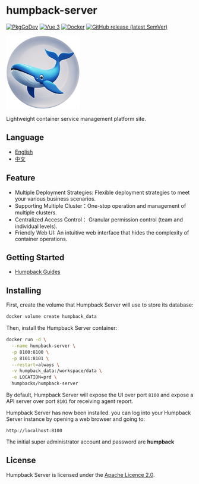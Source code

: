 # humpback-server

[![PkgGoDev](https://pkg.go.dev/badge/github.com/docker/docker)](https://golang.org/)
[![Vue 3](https://img.shields.io/badge/vue-3.x-brightgreen.svg)](https://v3.vuejs.org/)
[![Docker](https://img.shields.io/badge/docker-pull-blue?logo=docker)](https://hub.docker.com/r/humpbacks/humpback-server)
[![GitHub release (latest SemVer)](https://img.shields.io/github/v/release/humpbacks/humpback-server?sort=semver)](https://github.com/humpback/humpback-server/releases/tag/v2.0.0)

![Humpback logo](/assets/logo.png)

Lightweight container service management platform site.

## Language

- [English](README.md)
- [中文](README.zh.md)

## Feature

- Multiple Deployment Strategies: Flexible deployment strategies to meet your various business scenarios.
- Supporting Multiple Cluster：One-stop operation and management of multiple clusters.
- Centralized Access Control： Granular permission control (team and individual levels).
- Friendly Web UI: An intuitive web interface that hides the complexity of container operations.

## Getting Started

* [Humpback Guides](https://humpback.github.io/humpback)

## Installing

First, create the volume that Humpback Server will use to store its database:

```bash
docker volume create humpback_data
```

Then, install the Humpback Server container:

```bash
docker run -d \
  --name humpback-server \
  -p 8100:8100 \
  -p 8101:8101 \
  --restart=always \
  -v humpback_data:/workspace/data \
  -e LOCATION=prd \
  humpbacks/humpback-server
```

By default, Humpback Server will expose the UI over port `8100` and expose a API server over port `8101` for receiving
agent report.

Humpback Server has now been installed. you can log into your Humpback Server instance by opening a web browser and
going to:

```
http://localhost:8100
```

The initial super administrator account and password are **humpback**

## License

Humpback Server is licensed under the [Apache Licence 2.0](http://www.apache.org/licenses/LICENSE-2.0.html).   
